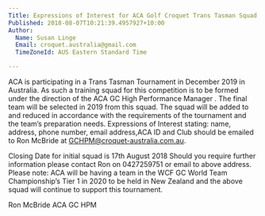 ```yaml
---
Title: Expressions of Interest for ACA Golf Croquet Trans Tasman Squad 2019
Published: 2018-08-07T10:21:39.4957927+10:00
Author:
  Name: Susan Linge
  Email: croquet.australia@gmail.com
  TimeZoneId: AUS Eastern Standard Time

---
```

ACA is participating in a Trans Tasman Tournament in December 2019 in Australia.  As such a training squad for this competition is to be formed under the direction of the ACA GC High Performance Manager .  The final team will be selected in 2019 from this squad.
The squad will be added to and reduced in accordance with the requirements of the tournament and the team’s preparation needs.
Expressions of Interest stating:  name, address, phone number, email address,ACA ID and Club should be emailed to Ron McBride at GCHPM@croquet-australia.com.au.

Closing Date for initial squad is 17th August 2018
Should you require further information please contact Ron on 0427259751 or email to above address.
Please note:  ACA will be having a team in the WCF GC World Team Championship’s Tier 1 in 2020 to be held in New Zealand and the above squad will continue to support this tournament.

Ron McBride
ACA GC HPM
